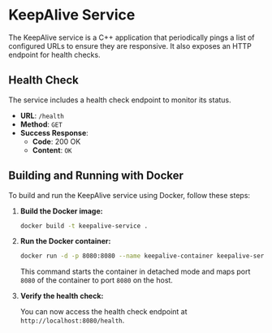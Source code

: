 # KeepAlive Service

The KeepAlive service is a C++ application that periodically pings a list of configured URLs to ensure they are responsive. It also exposes an HTTP endpoint for health checks.

## Health Check

The service includes a health check endpoint to monitor its status.

*   **URL**: `/health`
*   **Method**: `GET`
*   **Success Response**:
    *   **Code**: 200 OK
    *   **Content**: `OK`

## Building and Running with Docker

To build and run the KeepAlive service using Docker, follow these steps:

1.  **Build the Docker image:**

    ```sh
    docker build -t keepalive-service .
    ```

2.  **Run the Docker container:**

    ```sh
    docker run -d -p 8080:8080 --name keepalive-container keepalive-service
    ```

    This command starts the container in detached mode and maps port `8080` of the container to port `8080` on the host.

3.  **Verify the health check:**

    You can now access the health check endpoint at `http://localhost:8080/health`.